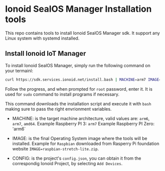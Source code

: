 # Ionoid SealOS Manager Installation tools

This repo contains tools to install Ionoid SealOS Manager sdk. It
support any Linux system with systemd installed.


## Install Ionoid IoT Manager

To install Ionoid SealOS Manager, simply run the following command
on your termainl:

```bash
curl https://sdk.services.ionoid.net/install.bash | MACHINE=arm7 IMAGE=raspbian-stretch-lite.zip CONFIG=config.json bash
```

Follow the progress, and when prompted for `root` password, enter it.
It is used for `sudo` command to install programs if necessary.

This command downloads the installation script and execute it with
`bash` making sure to pass the right envrionment variables.

* MACHINE: is the target machine architecture, valid values are: `arm6`,
        `arm7`, `amd64`.
Example Raspberry PI 3: `arm7`
Example Raspberry PI Zero: 'arm6`


* IMAGE: is the final Operating System image where the tools will be
installed. Example for `Raspbian` downloaded from Rasperry Pi foundation website `IMAGE=raspbian-stretch-lite.zip`.


* CONFIG: is the project's `config.json`, you can obtain it from the
correspondig Ionoid Project, by selecting `Add Devices`.
